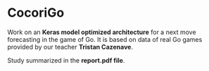# CocoriGo

Work on an **Keras model optimized architecture** for a next move forecasting in the game of Go. It is based on data of real Go games provided by our teacher **Tristan Cazenave**.

Study summarized in the **report.pdf file**.
